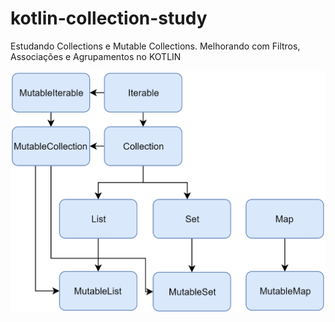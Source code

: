 # kotlin-collection-study
Estudando Collections e Mutable Collections. Melhorando com Filtros, Associações e Agrupamentos no KOTLIN

![1](/collections-diagram.png "Collections")
